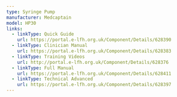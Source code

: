```yaml
---
type: Syringe Pump
manufacturer: Medcaptain
model: HP30
links:
  - linkType: Quick Guide
    url: https://portal.e-lfh.org.uk/Component/Details/628390
  - linkType: Clinician Manual
    url: https://portal.e-lfh.org.uk/Component/Details/628383
  - linkType: Training Videos
    url: http://portal.e-lfh.org.uk/Component/Details/628376
  - linkType: Full Manual
    url: https://portal.e-lfh.org.uk/Component/Details/628411
  - linkType: Technical Advanced
    url: https://portal.e-lfh.org.uk/Component/Details/628397
---
```

